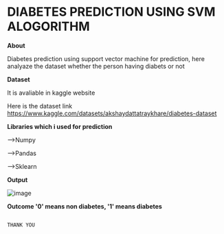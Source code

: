 #                  DIABETES PREDICTION USING SVM ALOGORITHM

**About**

Diabetes prediction using support vector machine for prediction, here analyaze the dataset whether the person having diabets or not

**Dataset**

It is avaliable in kaggle website 

Here is the dataset link https://www.kaggle.com/datasets/akshaydattatraykhare/diabetes-dataset 

**Libraries which i used for prediction**

-->Numpy

-->Pandas

-->Sklearn

**Output**

![image](https://github.com/Rupa-Veerala/Diabetes-Prediction-/assets/102415108/f14bc2ee-0a18-41ce-80c7-1f9dd93e5b87)


**Outcome '0' means non diabetes, '1' means diabetes**

                                                                      THANK YOU
